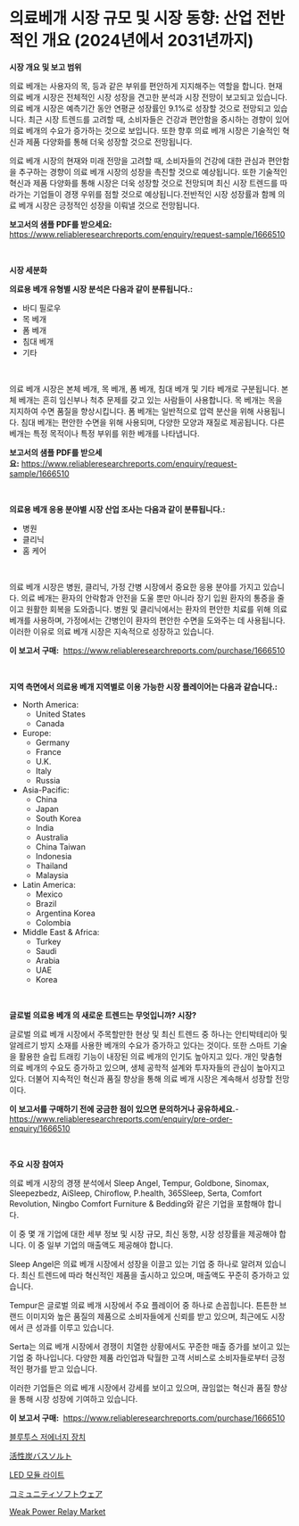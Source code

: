 <p><h1>의료베개 시장 규모 및 시장 동향: 산업 전반적인 개요 (2024년에서 2031년까지)</h1></p><p><strong>시장 개요 및 보고 범위</strong></p>
<p><p>의료 베개는 사용자의 목, 등과 같은 부위를 편안하게 지지해주는 역할을 합니다. 현재 의료 베개 시장은 전체적인 시장 성장을 견고한 분석과 시장 전망이 보고되고 있습니다. 의료 베개 시장은 예측기간 동안 연평균 성장률인 9.1%로 성장할 것으로 전망되고 있습니다. 최근 시장 트렌드를 고려할 때, 소비자들은 건강과 편안함을 중시하는 경향이 있어 의료 베개의 수요가 증가하는 것으로 보입니다. 또한 향후 의료 베개 시장은 기술적인 혁신과 제품 다양화를 통해 더욱 성장할 것으로 전망됩니다.</p><p>의료 베개 시장의 현재와 미래 전망을 고려할 때, 소비자들의 건강에 대한 관심과 편안함을 추구하는 경향이 의료 베개 시장의 성장을 촉진할 것으로 예상됩니다. 또한 기술적인 혁신과 제품 다양화를 통해 시장은 더욱 성장할 것으로 전망되며 최신 시장 트렌드를 따라가는 기업들이 경쟁 우위를 점할 것으로 예상됩니다.전반적인 시장 성장률과 함께 의료 베개 시장은 긍정적인 성장을 이뤄낼 것으로 전망됩니다.</p></p>
<p><strong>보고서의 샘플 PDF를 받으세요:</strong> <a href="https://www.reliableresearchreports.com/enquiry/request-sample/1666510">https://www.reliableresearchreports.com/enquiry/request-sample/1666510</a></p>
<p>&nbsp;</p>
<p><strong>시장 세분화</strong></p>
<p><strong>의료용 베개 유형별 시장 분석은 다음과 같이 분류됩니다.:</strong></p>
<p><ul><li>바디 필로우</li><li>목 베개</li><li>폼 베개</li><li>침대 베개</li><li>기타</li></ul></p>
<p>&nbsp;</p>
<p><p>의료 베개 시장은 본체 베개, 목 베개, 폼 베개, 침대 베개 및 기타 베개로 구분됩니다. 본체 베개는 흔히 임신부나 척추 문제를 갖고 있는 사람들이 사용합니다. 목 베개는 목을 지지하여 수면 품질을 향상시킵니다. 폼 베개는 일반적으로 압력 분산을 위해 사용됩니다. 침대 베개는 편안한 수면을 위해 사용되며, 다양한 모양과 재질로 제공됩니다. 다른 베개는 특정 목적이나 특정 부위를 위한 베개를 나타냅니다.</p></p>
<p><strong>보고서의 샘플 PDF를 받으세요:</strong>&nbsp;<a href="https://www.reliableresearchreports.com/enquiry/request-sample/1666510">https://www.reliableresearchreports.com/enquiry/request-sample/1666510</a></p>
<p>&nbsp;</p>
<p><strong> 의료용 베개 응용 분야별 시장 산업 조사는 다음과 같이 분류됩니다.:</strong></p>
<p><ul><li>병원</li><li>클리닉</li><li>홈 케어</li></ul></p>
<p>&nbsp;</p>
<p><p>의료 베개 시장은 병원, 클리닉, 가정 간병 시장에서 중요한 응용 분야를 가지고 있습니다. 의료 베개는 환자의 안락함과 안전을 도울 뿐만 아니라 장기 입원 환자의 통증을 줄이고 원활한 회복을 도와줍니다. 병원 및 클리닉에서는 환자의 편안한 치료를 위해 의료 베개를 사용하며, 가정에서는 간병인이 환자의 편안한 수면을 도와주는 데 사용됩니다. 이러한 이유로 의료 베개 시장은 지속적으로 성장하고 있습니다.</p></p>
<p><strong>이 보고서 구매:</strong>&nbsp; <a href="https://www.reliableresearchreports.com/purchase/1666510">https://www.reliableresearchreports.com/purchase/1666510</a></p>
<p>&nbsp;</p>
<p><strong>지역 측면에서 의료용 베개 지역별로 이용 가능한 시장 플레이어는 다음과 같습니다.:</strong></p>
<p><ul>
    <li>
        North America:
        <ul>
            <li>United States</li>
            <li>Canada</li>
        </ul>
    </li>
    <li>
        Europe:
        <ul>
            <li>Germany</li>
            <li>France</li>
            <li>U.K.</li>
            <li>Italy</li>
            <li>Russia</li>
        </ul>
    </li>
    <li>
        Asia-Pacific:
        <ul>
            <li>China</li>
            <li>Japan</li>
            <li>South Korea</li>
            <li>India</li>
            <li>Australia</li>
            <li>China Taiwan</li>
            <li>Indonesia</li>
            <li>Thailand</li>
            <li>Malaysia</li>
        </ul>
    </li>
    <li>
        Latin America:
        <ul>
            <li>Mexico</li>
            <li>Brazil</li>
            <li>Argentina Korea</li>
            <li>Colombia</li>
        </ul>
    </li>
    <li>
        Middle East & Africa:
        <ul>
            <li>Turkey</li>
            <li>Saudi</li>
            <li>Arabia</li>
            <li>UAE</li>
            <li>Korea</li>
        </ul>
    </li>
    </ul></p>
<p>&nbsp;</p>
<p><strong>글로벌 의료용 베개 의 새로운 트렌드는 무엇입니까? 시장?</strong></p>
<p><p>글로벌 의료 베개 시장에서 주목할만한 현상 및 최신 트렌드 중 하나는 안티박테리아 및 알레르기 방지 소재를 사용한 베개의 수요가 증가하고 있다는 것이다. 또한 스마트 기술을 활용한 슬립 트래킹 기능이 내장된 의료 베개의 인기도 높아지고 있다. 개인 맞춤형 의료 베개의 수요도 증가하고 있으며, 생체 공학적 설계와 투자자들의 관심이 높아지고 있다. 더불어 지속적인 혁신과 품질 향상을 통해 의료 베개 시장은 계속해서 성장할 전망이다.</p></p>
<p><strong>이 보고서를 구매하기 전에 궁금한 점이 있으면 문의하거나 공유하세요.</strong>- <a href="https://www.reliableresearchreports.com/enquiry/pre-order-enquiry/1666510">https://www.reliableresearchreports.com/enquiry/pre-order-enquiry/1666510</a></p>
<p>&nbsp;</p>
<p><strong>주요 시장 참여자</strong></p>
<p><p>의료 베개 시장의 경쟁 분석에서 Sleep Angel, Tempur, Goldbone, Sinomax, Sleepezbedz, AiSleep, Chiroflow, P.health, 365Sleep, Serta, Comfort Revolution, Ningbo Comfort Furniture & Bedding와 같은 기업을 포함해야 합니다. </p><p>이 중 몇 개 기업에 대한 세부 정보 및 시장 규모, 최신 동향, 시장 성장률을 제공해야 합니다. 이 중 일부 기업의 매출액도 제공해야 합니다. </p><p>Sleep Angel은 의료 베개 시장에서 성장을 이끌고 있는 기업 중 하나로 알려져 있습니다. 최신 트렌드에 따라 혁신적인 제품을 출시하고 있으며, 매출액도 꾸준히 증가하고 있습니다. </p><p>Tempur은 글로벌 의료 베개 시장에서 주요 플레이어 중 하나로 손꼽힙니다. 튼튼한 브랜드 이미지와 높은 품질의 제품으로 소비자들에게 신뢰를 받고 있으며, 최근에도 시장에서 큰 성과를 이루고 있습니다. </p><p>Serta는 의료 베개 시장에서 경쟁이 치열한 상황에서도 꾸준한 매출 증가를 보이고 있는 기업 중 하나입니다. 다양한 제품 라인업과 탁월한 고객 서비스로 소비자들로부터 긍정적인 평가를 받고 있습니다. </p><p>이러한 기업들은 의료 베개 시장에서 강세를 보이고 있으며, 끊임없는 혁신과 품질 향상을 통해 시장 성장에 기여하고 있습니다.</p></p>
<p><strong>이 보고서 구매:</strong>&nbsp;&nbsp;<a href="https://www.reliableresearchreports.com/purchase/1666510">https://www.reliableresearchreports.com/purchase/1666510</a></p>
<p><p><a href="https://medium.com/@kellyclarkson42/%EB%B8%94%EB%A3%A8%ED%88%AC%EC%8A%A4-%EC%A0%80%EC%A0%84%EB%A0%A5-%EB%94%94%EB%B0%94%EC%9D%B4%EC%8A%A4-%EC%8B%9C%EC%9E%A5-%EC%A2%85%EB%A5%98-%EC%9D%91%EC%9A%A9-%EB%B0%8F-%EC%A7%80%EB%A6%AC%EC%97%90-%EB%8C%80%ED%95%9C-%ED%8F%AC%EA%B4%84%EC%A0%81-%ED%8F%89%EA%B0%80-01d8381d9d08">블루투스 저에너지 장치</a></p><p><a href="https://github.com/jkjreqjscoxx7/Market-Research-Report-List-1/blob/main/659147715125.md">活性炭バスソルト</a></p><p><a href="https://medium.com/@brionnaboyle/led-%EB%AA%A8%EB%93%88-%EC%A1%B0%EB%AA%85-%EC%8B%9C%EC%9E%A5-%ED%86%B5%EC%B0%B0-%EC%8B%9C%EC%9E%A5-%EB%8F%99%ED%96%A5-%EC%84%B1%EC%9E%A5-2024%EB%85%84%EB%B6%80%ED%84%B0-2031%EB%85%84%EA%B9%8C%EC%A7%80-%EC%98%88%EC%83%81-%EB%B0%9C%EC%A0%84%EB%9F%89-16461357b623">LED 모듈 라이트</a></p><p><a href="https://medium.com/@gordonilbrtck0879367/%E3%82%B3%E3%83%9F%E3%83%A5%E3%83%8B%E3%83%86%E3%82%A3%E3%82%BD%E3%83%95%E3%83%88%E3%82%A6%E3%82%A7%E3%82%A2%E5%B8%82%E5%A0%B4%E3%81%AE%E5%88%86%E6%9E%90%E3%81%A8%E3%82%B5%E3%82%A4%E3%82%BA%E4%BA%88%E6%B8%AC%E3%81%AF-2024%E5%B9%B4%E3%81%8B%E3%82%892031%E5%B9%B4%E3%81%BE%E3%81%A7%E3%81%AE%E6%9C%9F%E9%96%93%E3%82%92%E5%AF%BE%E8%B1%A1%E3%81%A8%E3%81%97%E3%81%A6%E3%81%84%E3%81%BE%E3%81%99-b9f58f1214b5">コミュニティソフトウェア</a></p><p><a href="https://github.com/yoshih12/Market-Research-Report-List-2/blob/main/weak-power-relay-market.md">Weak Power Relay Market</a></p></p>
